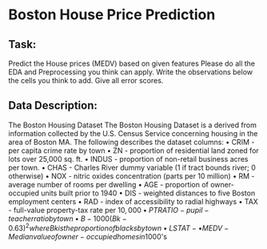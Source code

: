 # Boston House Price Prediction
## Task:
Predict the House prices (MEDV) based on given features
	Please do all the EDA and Preprocessing you think can apply.
	Write the observations below the cells you think to add.
	Give all error scores. 

## Data Description:

The Boston Housing Dataset
The Boston Housing Dataset is a derived from information collected by the U.S. Census Service concerning housing in the area of Boston MA. The following describes the dataset columns:
    • CRIM - per capita crime rate by town
    • ZN - proportion of residential land zoned for lots over 25,000 sq. ft.
    • INDUS - proportion of non-retail business acres per town.
    • CHAS - Charles River dummy variable (1 if tract bounds river; 0 otherwise)
    • NOX - nitric oxides concentration (parts per 10 million)
    • RM - average number of rooms per dwelling
    • AGE - proportion of owner-occupied units built prior to 1940
    • DIS - weighted distances to five Boston employment centers
    • RAD - index of accessibility to radial highways
    • TAX - full-value property-tax rate per $10,000
    • PTRATIO - pupil-teacher ratio by town
    • B - 1000(Bk - 0.63)^2 where Bk is the proportion of blacks by town
    • LSTAT - % lower status of the population
    • MEDV - Median value of owner-occupied homes in $1000's
